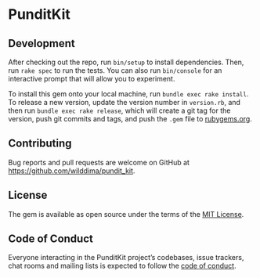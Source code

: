 # PunditKit

## Development

After checking out the repo, run `bin/setup` to install dependencies. Then, run `rake spec` to run the tests. You can also run `bin/console` for an interactive prompt that will allow you to experiment.

To install this gem onto your local machine, run `bundle exec rake install`. To release a new version, update the version number in `version.rb`, and then run `bundle exec rake release`, which will create a git tag for the version, push git commits and tags, and push the `.gem` file to [rubygems.org](https://rubygems.org).

## Contributing

Bug reports and pull requests are welcome on GitHub at https://github.com/wilddima/pundit_kit.

## License

The gem is available as open source under the terms of the [MIT License](https://opensource.org/licenses/MIT).

## Code of Conduct

Everyone interacting in the PunditKit project’s codebases, issue trackers, chat rooms and mailing lists is expected to follow the [code of conduct](https://github.com/wilddima/pundit_kit/blob/master/CODE_OF_CONDUCT.md).
